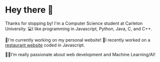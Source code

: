# Hey there 👋
Thanks for stopping by! I'm a Computer Science student at Carleton University.
💻I like programming in Javascript, Python, Java, C, and C++.

🔨I'm currently working on my personal website!
🔨I recently worked on a [restaurant website](https://github.com/ahmadjazmawi1/restaurantAPI) coded in Javascript.

👨‍💻I'm really passionate about web development and Machine Learning/AI!



